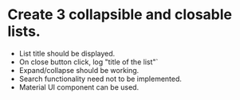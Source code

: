 # Create 3 collapsible and closable lists.
- List title should be displayed.
- On close button click, log "title of the list"`
- Expand/collapse should be working.
- Search functionality need not to be implemented.
- Material UI component can be used.
